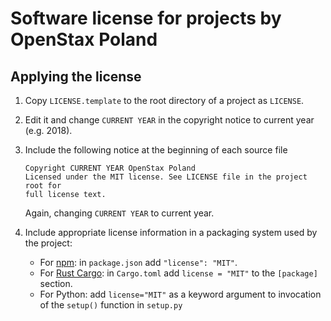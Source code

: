 # Software license for projects by OpenStax Poland

## Applying the license

1.  Copy `LICENSE.template` to the root directory of a project as `LICENSE`.

2.  Edit it and change `CURRENT YEAR` in the copyright notice to current 
    year (e.g. 2018).

3.  Include the following notice at the beginning of each source file
  
    ```
    Copyright CURRENT YEAR OpenStax Poland
    Licensed under the MIT license. See LICENSE file in the project root for
    full license text.
    ```

    Again, changing `CURRENT YEAR` to current year.

4.  Include appropriate license information in a packaging system used by 
    the project:

    - For [npm](npmjs.com): in `package.json` add `"license": "MIT"`.
    - For [Rust Cargo](crates.io): in `Cargo.toml` add `license = "MIT"` to
      the `[package]` section.
    - For Python: add `license="MIT"` as a keyword argument to invocation
      of the `setup()` function in `setup.py`
